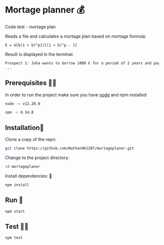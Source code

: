 # Mortage planner 💰
Code test - mortage plan
 
Reads a file and calculates a mortage plan based on mortage formula:
```
E = U[b(1 + b)^p]/[(1 + b)^p - 1]
```
Result is displayed in the terminal:
```bash
Prospect 1: Juha wants to borrow 1000 € for a period of 2 years and pay 43.87 € each month
...
```
## Prerequisites 🧑‍🏫
In order to run the project make sure you have [node](https://nodejs.org/en/download/) and npm installed

```bash
node -v v12.20.0
```

```bash
npm -v 6.14.8
```
## Installation🔨

Clone a copy of the repo:
```bash
git clone https://github.com/Nathan961207/mortageplaner.git
```
Change to the project directory:
```bash
cd mortageplaner
```
Install dependencies: 💼

```bash
npm install 
```

## Run 🚀
```bash
npm start 
```

## Test 🧑‍🔬
```bash
npm test 
```
